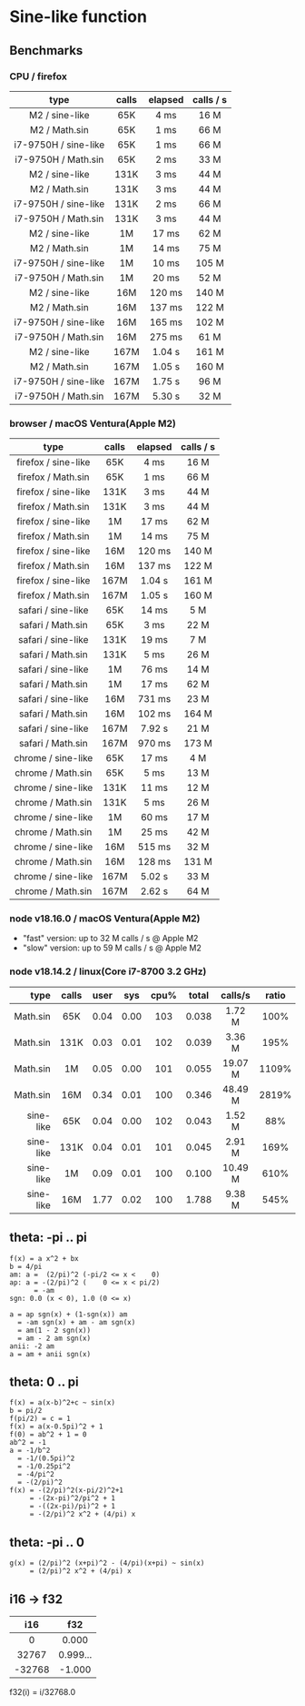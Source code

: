 # Sine-like function

## Benchmarks

### CPU / firefox

| type                 | calls | elapsed  | calls / s |
|:--------------------:|:-----:|:--------:|:---------:|
| M2       / sine-like |  65K  |   4 ms   |  16 M     |
| M2       / Math.sin  |  65K  |   1 ms   |  66 M     |
| i7-9750H / sine-like |  65K  |   1 ms   |  66 M     |
| i7-9750H / Math.sin  |  65K  |   2 ms   |  33 M     |
| M2       / sine-like | 131K  |   3 ms   |  44 M     |
| M2       / Math.sin  | 131K  |   3 ms   |  44 M     |
| i7-9750H / sine-like | 131K  |   2 ms   |  66 M     |
| i7-9750H / Math.sin  | 131K  |   3 ms   |  44 M     |
| M2       / sine-like |   1M  |  17 ms   |  62 M     |
| M2       / Math.sin  |   1M  |  14 ms   |  75 M     |
| i7-9750H / sine-like |   1M  |  10 ms   | 105 M     |
| i7-9750H / Math.sin  |   1M  |  20 ms   |  52 M     |
| M2       / sine-like |  16M  | 120 ms   | 140 M     |
| M2       / Math.sin  |  16M  | 137 ms   | 122 M     |
| i7-9750H / sine-like |  16M  | 165 ms   | 102 M     |
| i7-9750H / Math.sin  |  16M  | 275 ms   |  61 M     |
| M2       / sine-like | 167M  | 1.04 s   | 161 M     |
| M2       / Math.sin  | 167M  | 1.05 s   | 160 M     |
| i7-9750H / sine-like | 167M  | 1.75 s   |  96 M     |
| i7-9750H / Math.sin  | 167M  | 5.30 s   |  32 M     |

### browser / macOS Ventura(Apple M2)

| type                | calls | elapsed | calls / s |
|:-------------------:|:-----:|:-------:|:---------:|
| firefox / sine-like |  65K  |   4 ms  |  16 M     |
| firefox / Math.sin  |  65K  |   1 ms  |  66 M     |
| firefox / sine-like | 131K  |   3 ms  |  44 M     |
| firefox / Math.sin  | 131K  |   3 ms  |  44 M     |
| firefox / sine-like |   1M  |  17 ms  |  62 M     |
| firefox / Math.sin  |   1M  |  14 ms  |  75 M     |
| firefox / sine-like |  16M  | 120 ms  | 140 M     |
| firefox / Math.sin  |  16M  | 137 ms  | 122 M     |
| firefox / sine-like | 167M  | 1.04 s  | 161 M     |
| firefox / Math.sin  | 167M  | 1.05 s  | 160 M     |
| safari  / sine-like |  65K  |  14 ms  |   5 M     |
| safari  / Math.sin  |  65K  |   3 ms  |  22 M     |
| safari  / sine-like | 131K  |  19 ms  |   7 M     |
| safari  / Math.sin  | 131K  |   5 ms  |  26 M     |
| safari  / sine-like |   1M  |  76 ms  |  14 M     |
| safari  / Math.sin  |   1M  |  17 ms  |  62 M     |
| safari  / sine-like |  16M  | 731 ms  |  23 M     |
| safari  / Math.sin  |  16M  | 102 ms  | 164 M     |
| safari  / sine-like | 167M  | 7.92 s  |  21 M     |
| safari  / Math.sin  | 167M  | 970 ms  | 173 M     |
| chrome  / sine-like |  65K  |  17 ms  |   4 M     |
| chrome  / Math.sin  |  65K  |   5 ms  |  13 M     |
| chrome  / sine-like | 131K  |  11 ms  |  12 M     |
| chrome  / Math.sin  | 131K  |   5 ms  |  26 M     |
| chrome  / sine-like |   1M  |  60 ms  |  17 M     |
| chrome  / Math.sin  |   1M  |  25 ms  |  42 M     |
| chrome  / sine-like |  16M  | 515 ms  |  32 M     |
| chrome  / Math.sin  |  16M  | 128 ms  | 131 M     |
| chrome  / sine-like | 167M  | 5.02 s  |  33 M     |
| chrome  / Math.sin  | 167M  | 2.62 s  |  64 M     |

### node v18.16.0 / macOS Ventura(Apple M2)

- "fast" version: up to 32 M calls / s @ Apple M2
- "slow" version: up to 59 M calls / s @ Apple M2

### node v18.14.2 / linux(Core i7-8700 3.2 GHz)

|      type | calls | user | sys  | cpu% | total | calls/s | ratio |
| --------: | :---: | :--: | :--: | :--: | :---: | :-----: | :---: |
|  Math.sin |  65K  | 0.04 | 0.00 | 103  | 0.038 | 1.72 M  | 100%  |
|  Math.sin | 131K  | 0.03 | 0.01 | 102  | 0.039 | 3.36 M  | 195%  |
|  Math.sin |  1M   | 0.05 | 0.00 | 101  | 0.055 | 19.07 M | 1109% |
|  Math.sin |  16M  | 0.34 | 0.01 | 100  | 0.346 | 48.49 M | 2819% |
| sine-like |  65K  | 0.04 | 0.00 | 102  | 0.043 | 1.52 M  |  88%  |
| sine-like | 131K  | 0.04 | 0.01 | 101  | 0.045 | 2.91 M  | 169%  |
| sine-like |  1M   | 0.09 | 0.01 | 100  | 0.100 | 10.49 M | 610%  |
| sine-like |  16M  | 1.77 | 0.02 | 100  | 1.788 | 9.38 M  | 545%  |

## theta: -pi .. pi

```
f(x) = a x^2 + bx
b = 4/pi
am: a =  (2/pi)^2 (-pi/2 <= x <    0)
ap: a = -(2/pi)^2 (    0 <= x < pi/2)
      = -am
sgn: 0.0 (x < 0), 1.0 (0 <= x)

a = ap sgn(x) + (1-sgn(x)) am
  = -am sgn(x) + am - am sgn(x)
  = am(1 - 2 sgn(x))
  = am - 2 am sgn(x)
anii: -2 am
a = am + anii sgn(x)
```

## theta: 0 .. pi

```
f(x) = a(x-b)^2+c ~ sin(x)
b = pi/2
f(pi/2) = c = 1
f(x) = a(x-0.5pi)^2 + 1
f(0) = ab^2 + 1 = 0
ab^2 = -1
a = -1/b^2
  = -1/(0.5pi)^2
  = -1/0.25pi^2
  = -4/pi^2
  = -(2/pi)^2
f(x) = -(2/pi)^2(x-pi/2)^2+1
     = -(2x-pi)^2/pi^2 + 1
     = -((2x-pi)/pi)^2 + 1
     = -(2/pi)^2 x^2 + (4/pi) x
```

## theta: -pi .. 0

```
g(x) = (2/pi)^2 (x+pi)^2 - (4/pi)(x+pi) ~ sin(x)
     = (2/pi)^2 x^2 + (4/pi) x
```

## i16 -> f32

|  i16   |   f32    |
| :----: | :------: |
|   0    |  0.000   |
| 32767  | 0.999... |
| -32768 |  -1.000  |

f32(i) = i/32768.0

